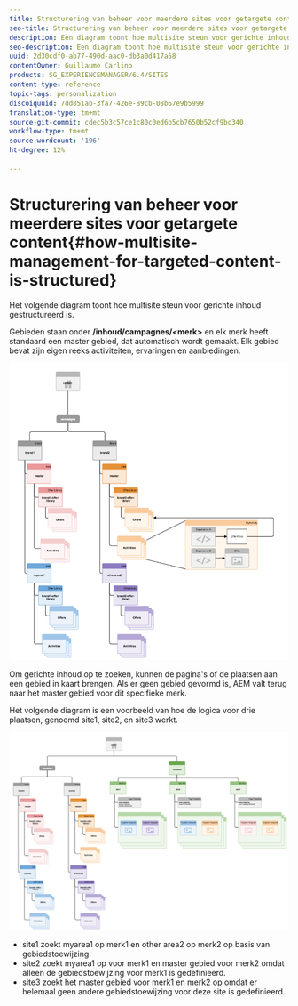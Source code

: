 ```yaml
---
title: Structurering van beheer voor meerdere sites voor getargete content
seo-title: Structurering van beheer voor meerdere sites voor getargete content
description: Een diagram toont hoe multisite steun voor gerichte inhoud gestructureerd is
seo-description: Een diagram toont hoe multisite steun voor gerichte inhoud gestructureerd is
uuid: 2d30cdf0-ab77-490d-aac0-db3a0d417a58
contentOwner: Guillaume Carlino
products: SG_EXPERIENCEMANAGER/6.4/SITES
content-type: reference
topic-tags: personalization
discoiquuid: 7dd851ab-3fa7-426e-89cb-08b67e9b5999
translation-type: tm+mt
source-git-commit: cdec5b3c57ce1c80c0ed6b5cb7650b52cf9bc340
workflow-type: tm+mt
source-wordcount: '196'
ht-degree: 12%

---
```



# Structurering van beheer voor meerdere sites voor getargete content{#how-multisite-management-for-targeted-content-is-structured}

Het volgende diagram toont hoe multisite steun voor gerichte inhoud gestructureerd is.

Gebieden staan onder **/inhoud/campagnes/&lt;merk>** en elk merk heeft standaard een master gebied, dat automatisch wordt gemaakt. Elk gebied bevat zijn eigen reeks activiteiten, ervaringen en aanbiedingen.

![chlimage_1-268](assets/chlimage_1-268.png)

Om gerichte inhoud op te zoeken, kunnen de pagina&#39;s of de plaatsen aan een gebied in kaart brengen. Als er geen gebied gevormd is, AEM valt terug naar het master gebied voor dit specifieke merk.

Het volgende diagram is een voorbeeld van hoe de logica voor drie plaatsen, genoemd site1, site2, en site3 werkt.

![chlimage_1-269](assets/chlimage_1-269.png)

* site1 zoekt myarea1 op merk1 en other area2 op merk2 op basis van gebiedstoewijzing.
* site2 zoekt myarea1 op voor merk1 en master gebied voor merk2 omdat alleen de gebiedstoewijzing voor merk1 is gedefinieerd.
* site3 zoekt het master gebied voor merk1 en merk2 op omdat er helemaal geen andere gebiedstoewijzing voor deze site is gedefinieerd.

